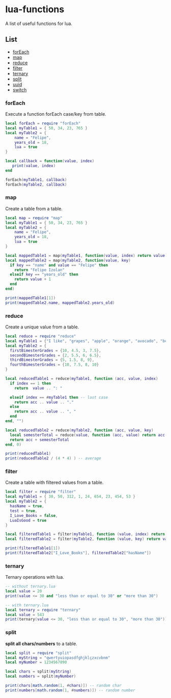 # lua-functions
A list of useful functions for lua.
## List

* [forEach](#forEach)
* [map](#map)
* [reduce](#reduce)
* [filter](#filter)
* [ternary](#ternary)
* [split](#split)
* [uuid](#uuid)
* [switch](#switch)

<a name="forEach"></a>
### forEach
Execute a function forEach case/key from table.

```lua
local forEach = require "forEach"
local myTable1 = { 50, 34, 23, 765 }
local myTable2 = {
    name = "Felipe",
    years_old = 18,
    lua = true
}

local callback = function(value, index)
   print(value, index) 
end

forEach(myTable1, callback)
forEach(myTable2, callback)
```

<a name="map"></a>
### map
Create a table from a table.

```lua
local map = require "map"
local myTable1 = { 50, 34, 23, 765 }
local myTable2 = {
    name = "Felipe",
    years_old = 18,
    lua = true
}

local mappedTable1 = map(myTable1, function(value, index) return value + index end)
local mappedTable2 = map(myTable2, function(value, key)
  if key == "name" and value == "Felipe" then
    return "Felipe Izolan"
  elseif key == "years_old" then
    return value + 1
  end
end)

print(mappedTable1[1])
print(mappedTable2.name, mappedTable2.years_old)
```

<a name="reduce"></a>
### reduce
Create a unique value from a table.

```lua
local reduce = require "reduce"
local myTable1 = {"I like", "grapes", "apple", "orange", "avocado", "beans", "lua"}
local myTable2 = {
  firstBimesterGrades = {10, 4.5, 3, 7.5},
  secondBimesterGrades = {2, 5.5, 6, 6.5},
  thirdBimesterGrades = {5, 1.5, 8, 9},
  fourthBimesterGrades = {10, 7.5, 8, 10}
}

local reducedTable1 = reduce(myTable1, function (acc, value, index)
  if index == 1 then
    return  value .. ": "

  elseif index == #myTable1 then -- last case
    return acc .. value .. "."
  else
    return acc .. value .. ", "
  end
end, "")

local reducedTable2 = reduce(myTable2, function (acc, value, key)
  local semesterTotal = reduce(value, function (acc, value) return acc + value end, 0)
  return acc + semesterTotal
end, 0)

print(reducedTable1)
print(reducedTable2 / (4 * 4) ) -- average
```

<a name="filter"></a>
### filter
Create a table with filtered values from a table.

```lua
local filter = require "filter"
local myTable1 = { 30, 50, 312, 1, 24, 654, 23, 454, 53 }
local myTable2 = {
  hasName = true,
  test = true,
  I_Love_Books = false,
  LuaIsGood = true
}

local filteredTable1 = filter(myTable1, function (value, index) return value * 2 <= 1000 end)
local filteredTable2 = filter(myTable2, function (value, key) return value ~= true end)

print(filteredTable1[1])
print(filteredTable2["I_Love_Books"], filteredTable2["hasName"])
```

<a name="ternary"></a>
### ternary
Ternary operations with lua.

```lua
-- without ternary.lua
local value = 20
print(value <= 30 and "less than or equal to 30" or "more than 30")

-- with ternary.lua
local ternary = require "ternary"
local value = 543
print(ternary(value <= 30, "less than or equal to 30", "more than 30"))
```

<a name="split"></a>
### split
**split all chars/numbers** to a table.

```lua
local split = require "split"
local myString = "qwertyuiopasdfghjklçzxcvbnm"
local myNumber = 1234567890

local chars = split(myString)
local numbers = split(myNumber)

print(chars[math.random(1, #chars)]) -- random char
print(numbers[math.random(1, #numbers)]) -- random number
```
